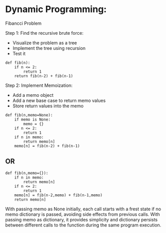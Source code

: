 # Dynamic Programming:

Fibancci Problem

Step 1: Find the recursive brute force:

- Visualize the problem as a tree
- Implement the tree using recursion
- Test it

```
def fib(n):
    if n <= 2:
        return 1
    return fib(n-2) + fib(n-1)
```

Step 2: Implement Memoization:

- Add a memo object
- Add a new base case to return memo values
- Store return values into the memo

```
def fib(n,memo=None):
    if memo is None:
        memo = {}
    if n <= 2:
        return 1
    if n in memo:
        return memo[n]
    memo[n] = fib(n-2) + fib(n-1)
```

## OR

```
def fib(n,memo={}):
    if n in memo:
        return memo[n]
    if n <= 2:
        return 1
    memo[n] = fib(n-2,memo) + fib(n-1,memo)
    return memo[n]
```

With passing memo as None initially, each call starts with a frest state if no memo dictionary is passed, avoiding
side effects from previous calls.
With passing memo as dictionary, it provides simplicity and dictionary persists between different calls to the function during the same program execution.
